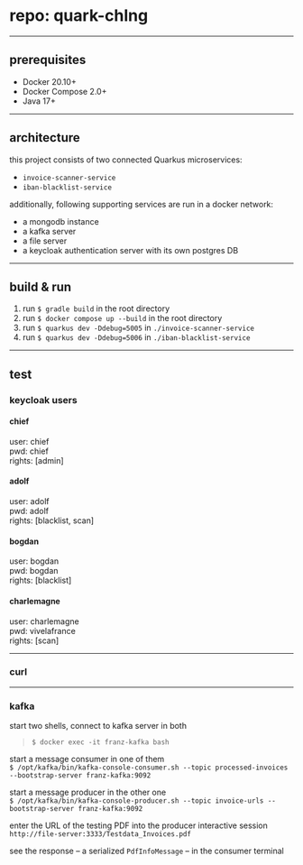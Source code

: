 # repo: quark-chlng

---
## prerequisites
- Docker 20.10+
- Docker Compose 2.0+
- Java 17+

---
## architecture
this project consists of two connected Quarkus microservices:
- `invoice-scanner-service`
- `iban-blacklist-service`

additionally, following supporting services are run in a docker network:
- a mongodb instance
- a kafka server
- a file server
- a keycloak authentication server with its own postgres DB

---
## build & run
1. run `$ gradle build` in the root directory
2. run `$ docker compose up --build` in the root directory
3. run `$ quarkus dev -Ddebug=5005` in `./invoice-scanner-service`
4. run `$ quarkus dev -Ddebug=5006` in `./iban-blacklist-service`

---
## test

### keycloak users

#### chief
user: chief\
pwd: chief\
rights: [admin]

#### adolf
user: adolf\
pwd: adolf\
rights: [blacklist, scan]

#### bogdan
user: bogdan\
pwd: bogdan\
rights: [blacklist]

#### charlemagne
user: charlemagne\
pwd: vivelafrance\
rights: [scan]

---
### curl

---
### kafka

start two shells, connect to kafka server in both
<br>
>```$ docker exec -it franz-kafka bash```

start a message consumer in one of them
<br>
```$ /opt/kafka/bin/kafka-console-consumer.sh --topic processed-invoices --bootstrap-server franz-kafka:9092```

start a message producer in the other one
<br>
```$ /opt/kafka/bin/kafka-console-producer.sh --topic invoice-urls --bootstrap-server franz-kafka:9092```

enter the URL of the testing PDF into the producer interactive session
<br>
```http://file-server:3333/Testdata_Invoices.pdf```

see the response – a serialized `PdfInfoMessage` – in the consumer terminal
